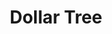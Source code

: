 ---
title: "Dollar Tree"
url: /portland/dollar-tree-southeast-washington-street/
shop: variety store
---